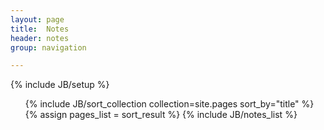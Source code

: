 ```yaml
---
layout: page
title:  Notes
header: notes
group: navigation

---
```


{% include JB/setup %}

<ol>
{% include JB/sort_collection collection=site.pages sort_by="title" %}
{% assign pages_list = sort_result %}
{% include JB/notes_list %}
</ol>

